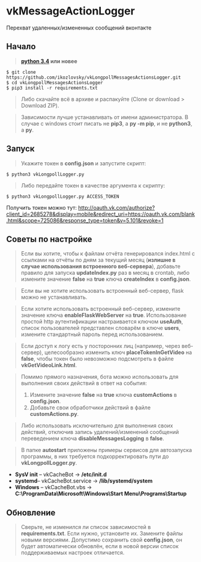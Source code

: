# vkMessageActionLogger
Перехват удаленных/измененных сообщений вконтакте

Начало
------------
> **[python 3.4](https://python.org/) или новее**

    $ git clone https://github.com/ikozlovsky/vkLongpollMessagesActionsLogger.git
    $ cd vkLongpollMessagesActionsLogger
    $ pip3 install -r requirements.txt

>    Либо скачайте всё в архиве и распакуйте (Clone or download > Download ZIP).

>   Зависимости лучше устанавливать от имени администратора. В случае с windows стоит писать не __pip3__, а __py -m pip__, и не __python3__, а __py__. 

Запуск
------------
>    Укажите токен в __config.json__ и запустите скрипт:

    $ python3 vkLongpollLogger.py

>    Либо передайте токен в качестве аргумента к скрипту:

    $ python3 vkLongpollLogger.py ACCESS_TOKEN

Получить токен можно тут: http://oauth.vk.com/authorize?client_id=2685278&display=mobile&redirect_uri=https://oauth.vk.com/blank.html&scope=725086&response_type=token&v=5.101&revoke=1

Советы по настройке
------------
>    Если вы хотите, чтобы к файлам отчёта генерировался index.html с ссылками на отчёты по дням за текущий месяц (__излишне в случае использования встроенного веб-сервера__), добавьте правило для запуска __updateIndex.py__ раз в месяц в crontab, либо измените значение __false__ на __true__ ключа __createIndex__ в __config.json__.

>   Если вы не хотите использовать встроенный веб-сервер, flask можно не устанавливать.

>   Если хотите использовать встроенный веб-сервер, измените значение ключа __enableFlaskWebServer__ на __true__. Использование простой http аутентификации настраивается ключом __useAuth__, список пользователей представлен словарём в ключе __users__, измените стандартный пароль перед использованием.

>   Если доступ к логу есть у посторонних лиц (например, через веб-сервер), целесообразно изменить ключ __placeTokenInGetVideo__ на __false__, чтобы токен было невозможно подсмотреть в файле __vkGetVideoLink.html__.

>   Помимо прямого назначения, бота можно использовать для выполнения своих действий в ответ на события:
>   1. Измените значение __false__ на __true__ ключа __customActions__ в __config.json__.
>   1. Добавьте свои обработчики действий в файле __customActions.py__.

>   Либо использовать исключительно для выполнения своих действий, отключив запись удалений/изменений сообщений переведением ключа __disableMessagesLogging__ в __false__.


>   В папке __autostart__ приложены примеры сервисов для автозапуска программы, в них требуется подкорректировать пути до __vkLongpollLogger.py__.

*   __SysV init__ – vkCacheBot -> __/etc/init.d__
*   __systemd__– vkCacheBot.service -> __/lib/systemd/system__
*  __Windows__ – vkCacheBot.vbs -> __C:\ProgramData\Microsoft\Windows\Start Menu\Programs\Startup__

Обновление
------------
>   Сверьте, не изменился ли список зависимостей в __requirements.txt__. Если нужно, установите их. Замените файлы новыми версиями. Допустимо сохранить свой __config.json__, он будет автоматически обновлён, если в новой версии список поддерживаемых настроек отличается.
